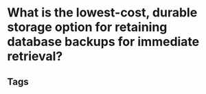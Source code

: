 # What is the lowest-cost, durable storage option for retaining database backups for immediate retrieval?

## Tags

